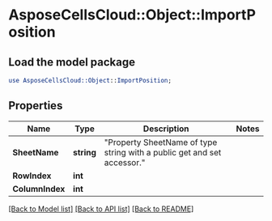 # AsposeCellsCloud::Object::ImportPosition 

## Load the model package
```perl
use AsposeCellsCloud::Object::ImportPosition;
```

## Properties
Name | Type | Description | Notes
------------ | ------------- | ------------- | -------------
**SheetName** | **string** | "Property SheetName of type string with a public get and set accessor." |
**RowIndex** | **int** |  |
**ColumnIndex** | **int** |  |  

[[Back to Model list]](../README.md#documentation-for-models) [[Back to API list]](../README.md#documentation-for-api-endpoints) [[Back to README]](../README.md)

